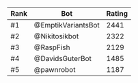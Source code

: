 Rank|Bot|Rating
---|---|---
#1|@EmptikVariantsBot|2441
#2|@Nikitosikbot|2322
#3|@RaspFish|2129
#4|@DavidsGuterBot|1485
#5|@pawnrobot|1187
